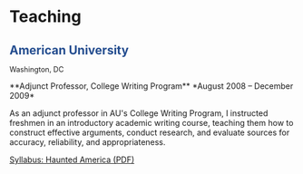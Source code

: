 # Teaching

<h2 style="color:#244d8f;">American University</h2>
<p style="font-size:0.9em; margin-top:-0.2em;">Washington, DC</p>
**Adjunct Professor, College Writing Program**  
*August 2008 – December 2009*  

As an adjunct professor in AU's College Writing Program, I instructed freshmen in an introductory academic writing course, teaching them how to construct effective arguments, conduct research, and evaluate sources for accuracy, reliability, and appropriateness.

<p>
<a href="/assets/AU_CWP_F2008_syllabus.pdf" target="_blank">Syllabus: Haunted America (PDF)</a>
</p>